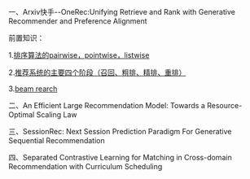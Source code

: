 一、Arxiv快手--OneRec:Unifying Retrieve and Rank with Generative Recommender and Preference Alignment

前置知识：

1.[排序算法的pairwise，pointwise，listwise](https://zhuanlan.zhihu.com/p/613354685)

2.[推荐系统的主要四个阶段（召回、粗排、精排、重排）](https://blog.csdn.net/qq_41750911/article/details/124573064)

3.[beam rearch](https://zhuanlan.zhihu.com/p/114669778)







二、An Efficient Large Recommendation Model: Towards a Resource-Optimal Scaling Law



三、SessionRec: Next Session Prediction Paradigm For Generative Sequential Recommendation



四、Separated Contrastive Learning for Matching in Cross-domain Recommendation with Curriculum Scheduling



